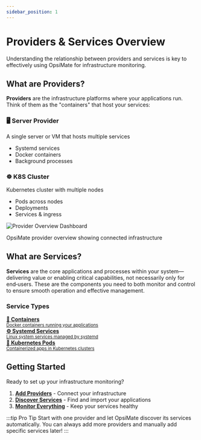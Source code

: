 ```yaml
---
sidebar_position: 1
---
```


# Providers & Services Overview

Understanding the relationship between providers and services is key to effectively using OpsiMate for infrastructure monitoring.

## What are Providers?

**Providers** are the infrastructure platforms where your applications run. Think of them as the "containers" that host your services:

<div style={{display: 'grid', gridTemplateColumns: 'repeat(auto-fit, minmax(280px, 1fr))', gap: '20px', margin: '30px 0'}}>
  <div style={{padding: '20px', background: 'linear-gradient(135deg, #667eea 0%, #764ba2 100%)', borderRadius: '12px', color: 'white'}}>
    <h3 style={{color: 'white', margin: '0 0 10px 0'}}>🖥️ Server Provider</h3>
    <p style={{margin: '0 0 10px 0', fontSize: '14px'}}>A single server or VM that hosts multiple services</p>
    <ul style={{margin: 0, paddingLeft: '20px', fontSize: '14px'}}>
      <li>Systemd services</li>
      <li>Docker containers</li>
      <li>Background processes</li>
    </ul>
  </div>
  
  <div style={{padding: '20px', background: 'linear-gradient(135deg, #f093fb 0%, #f5576c 100%)', borderRadius: '12px', color: 'white'}}>
    <h3 style={{color: 'white', margin: '0 0 10px 0'}}>☸️ K8S Cluster</h3>
    <p style={{margin: '0 0 10px 0', fontSize: '14px'}}>Kubernetes cluster with multiple nodes</p>
    <ul style={{margin: 0, paddingLeft: '20px', fontSize: '14px'}}>
      <li>Pods across nodes</li>
      <li>Deployments</li>
      <li>Services & ingress</li>
    </ul>
  </div>
</div>

<div style={{textAlign: 'center', margin: '30px 0'}}>
  <img src="/img/provider-overview.png" alt="Provider Overview Dashboard" class="doc-image" />
  <p style={{fontSize: '14px', color: '#666', marginTop: '10px', fontStyle: 'italic'}}>OpsiMate provider overview showing connected infrastructure</p>
</div>

## What are Services?

**Services** are the core applications and processes within your system—delivering value or enabling critical capabilities, not necessarily only for end‑users. These are the components you need to both monitor and control to ensure smooth operation and effective management.

### Service Types

<div style={{display: 'grid', gridTemplateColumns: 'repeat(auto-fit, minmax(250px, 1fr))', gap: '15px', margin: '20px 0'}}>
  <a href="/docs/providers-services/services/container-services" style={{textDecoration: 'none', color: 'inherit'}}>
    <div style={{padding: '15px', backgroundColor: '#f8f9fa', borderRadius: '8px', border: '1px solid #e9ecef', cursor: 'pointer', transition: 'all 0.2s'}}>
      <strong>🐳 Containers</strong><br/>
      <small>Docker containers running your applications</small>
    </div>
  </a>
  <a href="/docs/providers-services/services/systemd-services" style={{textDecoration: 'none', color: 'inherit'}}>
    <div style={{padding: '15px', backgroundColor: '#f8f9fa', borderRadius: '8px', border: '1px solid #e9ecef', cursor: 'pointer', transition: 'all 0.2s'}}>
      <strong>⚙️ Systemd Services</strong><br/>
      <small>Linux system services managed by systemd</small>
    </div>
  </a>
  <a href="/docs/providers-services/services/kubernetes-pods" style={{textDecoration: 'none', color: 'inherit'}}>
    <div style={{padding: '15px', backgroundColor: '#f8f9fa', borderRadius: '8px', border: '1px solid #e9ecef', cursor: 'pointer', transition: 'all 0.2s'}}>
      <strong>🎯 Kubernetes Pods</strong><br/>
      <small>Containerized apps in Kubernetes clusters</small>
    </div>
  </a>
</div>


## Getting Started

Ready to set up your infrastructure monitoring?

1. **[Add Providers](providers/add-provider)** - Connect your infrastructure
2. **[Discover Services](services/add-services)** - Find and import your applications  
3. **[Monitor Everything](../dashboards/overview)** - Keep your services healthy

:::tip Pro Tip
Start with one provider and let OpsiMate discover its services automatically. You can always add more providers and manually add specific services later!
:::
